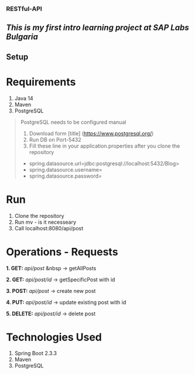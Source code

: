 ### RESTful-API
*This is my first intro learning project at SAP Labs Bulgaria*
---

## Setup

# Requirements
1. Java 14
2. Maven
3. PostgreSQL

> PostgreSQL needs to be configured manual
> 1. Download form [title] (https://www.postgresql.org/)
> 2. Run DB on Port-5432
> 3. Fill these line in your application.properties after you clone the repository
>   - spring.datasource.url=jdbc:postgresql://localhost:5432/Blog>   
>   - spring.datasource.username=<fill it if you want>
>   - spring.datasource.password=<fill it if you want>
  
  # Run
  1. Clone the repository
  2. Run mv - is it necesseary
  3. Call localhost:8080/api/post
  
  
  # Operations - Requests
  
  **1. GET:** *api/post* &nbsp         -> getAllPosts
  
  **2. GET:** *api/post/id*      -> getSpecificPost with id
  
  **3. POST:** *api/post*        -> create new post
  
  **4. PUT:** *api/post/id*      -> update existing post with id
  
  **5. DELETE:** *api/post/id*   -> delete post
  
  
  # Technologies Used
  1. Spring Boot 2.3.3
  2. Maven
  3. PostgreSQL
